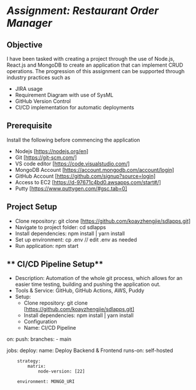 # *Assignment: Restaurant Order Manager*

## **Objective**
I have been tasked with creating a project through the use of Node.js, React.js and MongoDB to create an application that can implement CRUD operations. The progression of this assignment can be supported through industry practices such as 
* JIRA usage
* Requirement Diagram with use of SysML
* GitHub Version Control
* CI/CD implementation for automatic deployments


## **Prerequisite**
Install the following before commencing the application
* Nodejs [https://nodejs.org/en]
* Git [https://git-scm.com/]
* VS code editor [https://code.visualstudio.com/]
* MongoDB Account [https://account.mongodb.com/account/login]
* GitHub Account [https://github.com/signup?source=login]
* Access to EC2 [https://d-97671c4bd0.awsapps.com/start#/]
* Putty [https://www.puttygen.com/#gsc.tab=0]

## **Project Setup**
* Clone repository: git clone [https://github.com/koayzhengjie/sdlapps.git]
* Navigate to project folder: cd sdlapps
* Install dependencies: npm install | yarn install
* Set up environment: cp .env // edit .env as needed
* Run application: npm start 

## ** CI/CD Pipeline Setup**
* Description: Automation of the whole git process, which allows for an easier time testing, building and pushing the application out.
* Tools & Service: GitHub, GitHub Actions, AWS, Puddy
* Setup:
   *  Clone repository: git clone [https://github.com/koayzhengjie/sdlapps.git]
   *  Install dependencies: npm install | yarn install
   *  Configuration
   *  Name: CI/CD Pipeline

on:
    push:
        branches:
            - main

jobs:
    deploy: 
        name: Deploy Backend & Frontend
        runs-on: self-hosted

        strategy:
            matrix:
                node-version: [22]
        
        environment: MONGO_URI
  


